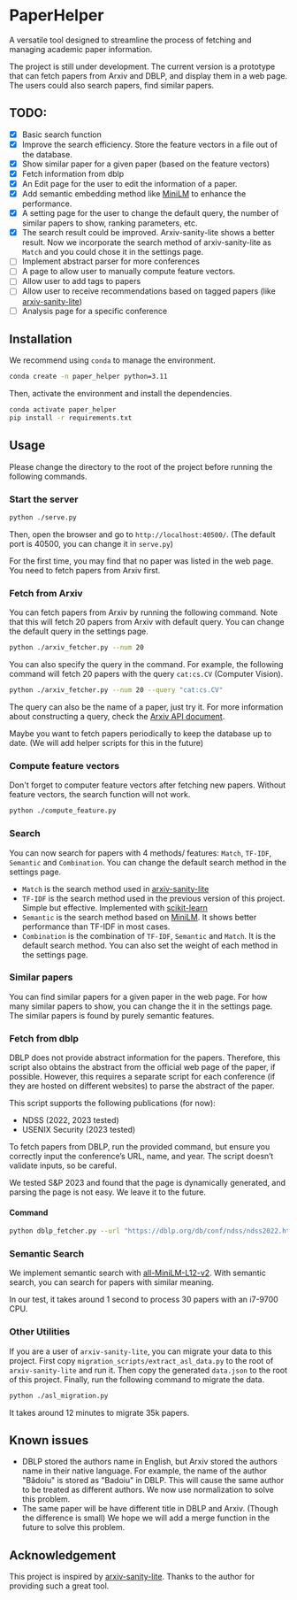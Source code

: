 # PaperHelper

A versatile tool designed to streamline the process of fetching and managing academic paper information. 

The project is still under development. The current version is a prototype that can fetch papers from Arxiv and DBLP, and display them in a web page. The users could also search papers, find similar papers. 

## TODO:

- [x] Basic search function
- [x] Improve the search efficiency. Store the feature vectors in a file out of the database.
- [x] Show similar paper for a given paper (based on the feature vectors)
- [x] Fetch information from dblp
- [x] An Edit page for the user to edit the information of a paper.
- [x] Add semantic embedding method like [MiniLM](https://huggingface.co/sentence-transformers/all-MiniLM-L12-v2) to enhance the performance.
- [x] A setting page for the user to change the default query, the number of similar papers to show, ranking parameters, etc.
- [x] The search result could be improved. Arxiv-sanity-lite shows a better result. Now we incorporate the search method of arxiv-sanity-lite as `Match` and you could chose it in the settings page.
- [ ] Implement abstract parser for more conferences
- [ ] A page to allow user to manually compute feature vectors.
- [ ] Allow user to add tags to papers
- [ ] Allow user to receive recommendations based on tagged papers (like [arxiv-sanity-lite](https://github.com/karpathy/arxiv-sanity-lite))
- [ ] Analysis page for a specific conference

## Installation

We recommend using `conda` to manage the environment. 

```bash
conda create -n paper_helper python=3.11
```

Then, activate the environment and install the dependencies.

```bash
conda activate paper_helper
pip install -r requirements.txt
```


## Usage

Please change the directory to the root of the project before running the following commands.

### Start the server

```bash
python ./serve.py
```

Then, open the browser and go to `http://localhost:40500/`. (The default port is 40500, you can change it in `serve.py`)

For the first time, you may find that no paper was listed in the web page. You need to fetch papers from Arxiv first.

### Fetch from Arxiv

You can fetch papers from Arxiv by running the following command. Note that this will fetch 20 papers from Arxiv with default query. You can change the default query in the settings page.

```bash
python ./arxiv_fetcher.py --num 20 
```

You can also specify the query in the command. For example, the following command will fetch 20 papers with the query `cat:cs.CV` (Computer Vision).

```bash
python ./arxiv_fetcher.py --num 20 --query "cat:cs.CV"
```

The query can also be the name of a paper, just try it. For more information about constructing a query, check the [Arxiv API document](https://arxiv.org/help/api/user-manual#query_details).

Maybe you want to fetch papers periodically to keep the database up to date. (We will add helper scripts for this in the future)

### Compute feature vectors

Don't forget to computer feature vectors after fetching new papers. Without feature vectors, the search function will not work.

```bash
python ./compute_feature.py
```

### Search

You can now search for papers with 4 methods/ features: `Match`, `TF-IDF`, `Semantic` and `Combination`. You can change the default search method in the settings page. 

- `Match` is the search method used in [arxiv-sanity-lite](https://github.com/karpathy/arxiv-sanity-lite/blob/master/serve.py#L172C5-L172C16)
- `TF-IDF` is the search method used in the previous version of this project. Simple but effective. Implemented with [scikit-learn](https://scikit-learn.org/stable/modules/generated/sklearn.feature_extraction.text.TfidfVectorizer.html)
- `Semantic` is the search method based on [MiniLM](https://huggingface.co/sentence-transformers/all-MiniLM-L12-v2). It shows better performance than TF-IDF in most cases.
- `Combination` is the combination of `TF-IDF`, `Semantic` and `Match`. It is the default search method. You can also set the weight of each method in the settings page.

### Similar papers

You can find similar papers for a given paper in the web page. For how many similar papers to show, you can change the it in the settings page.  The similar papers is found by purely semantic features.

### Fetch from dblp

DBLP does not provide abstract information for the papers. Therefore, this script also obtains the abstract from the official web page of the paper, if possible. However, this requires a separate script for each conference (if they are hosted on different websites) to parse the abstract of the paper.

This script supports the following publications (for now):

- NDSS (2022, 2023 tested)
- USENIX Security (2023 tested)

To fetch papers from DBLP, run the provided command, but ensure you correctly input the conference’s URL, name, and year. The script doesn’t validate inputs, so be careful.

We tested S&P 2023 and found that the page is dynamically generated, and parsing the page is not easy. We leave it to the future.

#### Command

```bash 
python dblp_fetcher.py --url "https://dblp.org/db/conf/ndss/ndss2022.html" --name "NDSS" --year "2022"
```

### Semantic Search

We implement semantic search with [all-MiniLM-L12-v2](https://huggingface.co/sentence-transformers/all-MiniLM-L12-v2). With semantic search, you can search for papers with similar meaning. 

In our test, it takes around 1 second to process 30 papers with an i7-9700 CPU.

### Other Utilities

If you are a user of `arxiv-sanity-lite`, you can migrate your data to this project. First copy `migration_scripts/extract_asl_data.py` to the root of `arxiv-sanity-lite` and run it. Then copy the generated `data.json` to the root of this project. Finally, run the following command to migrate the data.

```bash
python ./asl_migration.py
```

It takes around 12 minutes to migrate 35k papers.

## Known issues

- DBLP stored the authors name in English, but Arxiv stored the authors name in their native language. For example, the name of the author "Bădoiu" is stored as "Badoiu" in DBLP. This will cause the same author to be treated as different authors. We now use normalization to solve this problem. 
- The same paper will be have different title in DBLP and Arxiv. (Though the difference is small) We hope we will add a merge function in the future to solve this problem.

## Acknowledgement

This project is inspired by [arxiv-sanity-lite](https://github.com/karpathy/arxiv-sanity-lite). Thanks to the author for providing such a great tool.
